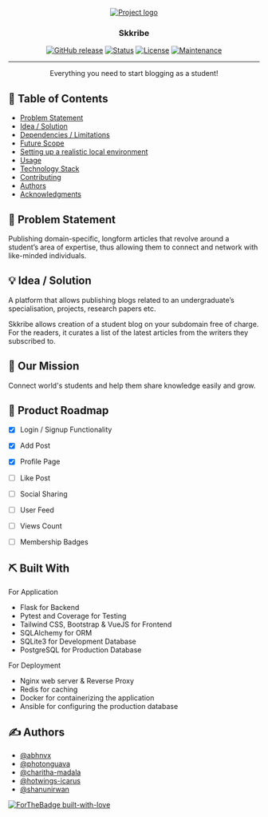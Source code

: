 <p align="center">
  <a href="" rel="noopener">
 <img src=https://i.imgur.com/f09j2H0.png" alt="Project logo"></a>
</p>
<h3 align="center">Skkribe</h3>


<div align="center">


  [![GitHub release](https://img.shields.io/github/release/Naereen/StrapDown.js.svg)](https://GitHub.com/Naereen/StrapDown.js/releases/)
  [![Status](https://img.shields.io/badge/status-active-success.svg)]() 
  [![License](https://img.shields.io/badge/license-MIT-blue.svg)](LICENSE.md)
  [![Maintenance](https://img.shields.io/badge/Maintained%3F-yes-green.svg)](https://GitHub.com/Naereen/StrapDown.js/graphs/commit-activity)


</div>


---


<p align="center">Everything you need to start blogging as a student!
    <br> 
</p>

## 📝 Table of Contents
- [Problem Statement](#problem_statement)
- [Idea / Solution](#idea)
- [Dependencies / Limitations](#limitations)
- [Future Scope](#future_scope)
- [Setting up a realistic local environment](#getting_started)
- [Usage](#usage)
- [Technology Stack](#tech_stack)
- [Contributing](../CONTRIBUTING.md)
- [Authors](#authors)
- [Acknowledgments](#acknowledgments)

## 🧐 Problem Statement <a name = "problem_statement"></a>
Publishing domain-specific, longform articles that revolve around a student’s area of expertise, thus allowing them to connect and network with like-minded individuals. 

## 💡 Idea / Solution <a name = "idea"></a>
A platform that allows publishing blogs related to an undergraduate’s specialisation, projects, research papers etc. 

Skkribe allows creation of a student blog on your  subdomain free of charge. 
For the readers, it curates a list of the latest articles from the writers they subscribed to.

## 👀 Our Mission <a name = "mission"></a>
Connect world's students and help them share knowledge easily and grow.

## 🚀 Product Roadmap <a name = "roadmap"></a>

 * [x] Login / Signup Functionality
 * [x] Add Post
 * [x] Profile Page
 * [ ] Like Post
 * [ ] Social Sharing
 * [ ] User Feed
 * [ ] Views Count
 * [ ] Membership Badges


## ⛏️ Built With <a name = "tech_stack"></a>

For Application
- Flask for Backend
- Pytest and Coverage for Testing
- Tailwind CSS, Bootstrap & VueJS for Frontend
- SQLAlchemy for ORM
- SQLite3 for Development Database
- PostgreSQL for Production Database


For Deployment
- Nginx web server & Reverse Proxy
- Redis for caching
- Docker for containerizing the application
- Ansible for configuring the production database


                  
## ✍️ Authors <a name = "authors"></a>
- [@abhnvx](https://github.com/abhnvx) 
- [@photonguava](https://github.com/photonguava)
- [@charitha-madala](https://github.com/charitha-madala)
- [@hotwings-icarus](https://github.com/hotwings-icarus)
- [@shanunirwan](https://github.com/shanunirwan) 

[![ForTheBadge built-with-love](http://ForTheBadge.com/images/badges/built-with-love.svg)](https://GitHub.com/Naereen/)

